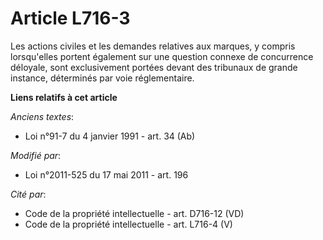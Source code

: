 # Article L716-3

Les actions civiles et les demandes relatives aux marques, y compris lorsqu'elles portent également sur une question connexe
de concurrence déloyale, sont exclusivement portées devant des tribunaux de grande instance, déterminés par voie
réglementaire.

**Liens relatifs à cet article**

_Anciens textes_:

  - Loi n°91-7 du 4 janvier 1991 - art. 34 (Ab)

_Modifié par_:

  - Loi n°2011-525 du 17 mai 2011 - art. 196

_Cité par_:

  - Code de la propriété intellectuelle - art. D716-12 (VD)
  - Code de la propriété intellectuelle - art. L716-4 (V)
